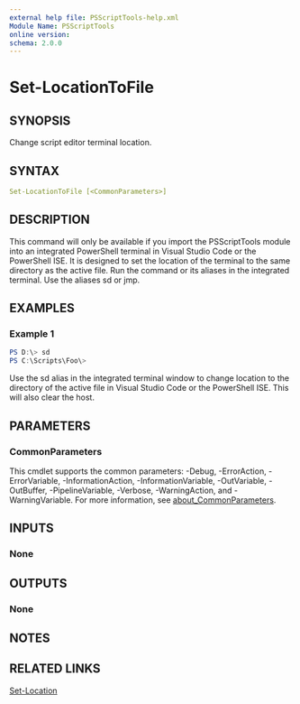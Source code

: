 ```yaml
---
external help file: PSScriptTools-help.xml
Module Name: PSScriptTools
online version:
schema: 2.0.0
---
```


# Set-LocationToFile

## SYNOPSIS

Change script editor terminal location.

## SYNTAX

```yaml
Set-LocationToFile [<CommonParameters>]
```

## DESCRIPTION

This command will only be available if you import the PSScriptTools module into an integrated PowerShell terminal in Visual Studio Code or the PowerShell ISE. It is designed to set the location of the terminal to the same directory as the active file. Run the command or its aliases in the integrated terminal. Use the aliases sd or jmp.

## EXAMPLES

### Example 1

```powershell
PS D:\> sd
PS C:\Scripts\Foo\>
```

Use the sd alias in the integrated terminal window to change location to the directory of the active file in Visual Studio Code or the PowerShell ISE. This will also clear the host.

## PARAMETERS

### CommonParameters

This cmdlet supports the common parameters: -Debug, -ErrorAction, -ErrorVariable, -InformationAction, -InformationVariable, -OutVariable, -OutBuffer, -PipelineVariable, -Verbose, -WarningAction, and -WarningVariable. For more information, see [about_CommonParameters](http://go.microsoft.com/fwlink/?LinkID=113216).

## INPUTS

### None

## OUTPUTS

### None

## NOTES

## RELATED LINKS

[Set-Location]()
